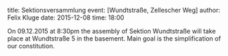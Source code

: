 title: Sektionsversammlung
event: [Wundtstraße, Zellescher Weg]
author: Felix Kluge
date: 2015-12-08
time: 18:00

On 09.12.2015 at 8:30pm the assembly of Sektion Wundtstraße will take place at Wundtstraße 5 in the basement. Main goal is the simplification of our constitution.
